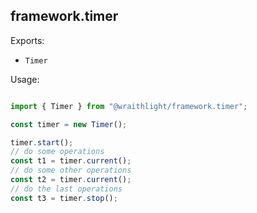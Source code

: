 ## framework.timer

Exports:
* `Timer`

Usage:

```ts

import { Timer } from "@wraithlight/framework.timer";

const timer = new Timer();

timer.start();
// do some operations
const t1 = timer.current();
// do some other operations
const t2 = timer.current();
// do the last operations
const t3 = timer.stop();

```
